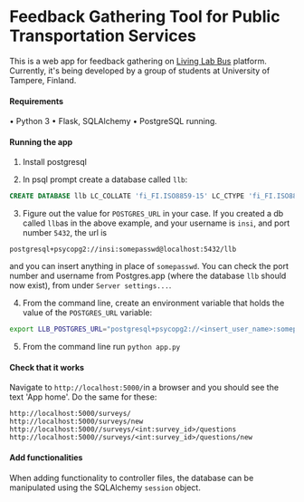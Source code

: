 # Feedback Gathering Tool for Public Transportation Services

This is a web app for feedback gathering on [Living Lab Bus](http://livinglabbus.fi) platform. Currently, it's being developed by a group of students at University of Tampere, Finland.


#### Requirements

• Python 3
• Flask, SQLAlchemy
• PostgreSQL running.

#### Running the app

1) Install postgresql

2) In psql prompt create a database called `llb`:
```sql
CREATE DATABASE llb LC_COLLATE 'fi_FI.ISO8859-15' LC_CTYPE 'fi_FI.ISO8859-15' ENCODING LATIN9 TEMPLATE template0;
```

3) Figure out the value for `POSTGRES_URL` in your case. If you created a db called `llb`as in the above example, and your username is `insi`, and port number `5432`, the url is 
```
postgresql+psycopg2://insi:somepasswd@localhost:5432/llb
```

and you can insert anything in place of `somepasswd`. You can check the port number and username from Postgres.app (where the database `llb` should now exist), from under `Server settings...`.

4) From the command line, create an environment variable that holds the value of the `POSTGRES_URL` variable:
```bash
export LLB_POSTGRES_URL="postgresql+psycopg2://<insert_user_name>:somepasswd@localhost:5432/llb"
```

5)  From the command line run `python app.py`

#### Check that it works

Navigate to `http://localhost:5000/`in a browser and you should see the text 'App home'. Do the same for these:

```
http://localhost:5000/surveys/
http://localhost:5000/surveys/new
http://localhost:5000//surveys/<int:survey_id>/questions
http://localhost:5000//surveys/<int:survey_id>/questions/new
```





#### Add functionalities

When adding functionality to controller files, the database can be manipulated using the SQLAlchemy `session` object.

